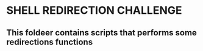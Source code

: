 # SHELL REDIRECTION CHALLENGE
## This foldeer contains scripts that performs some redirections functions
